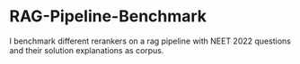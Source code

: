# RAG-Pipeline-Benchmark
I benchmark different rerankers on a rag pipeline with NEET 2022 questions and their solution explanations as corpus.
